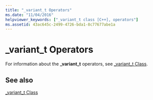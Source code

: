 ```yaml
---
title: "_variant_t Operators"
ms.date: "11/04/2016"
helpviewer_keywords: ["_variant_t class [C++], operators"]
ms.assetid: 43ac645c-2499-4726-bda1-8c77677abe1a
---
```

# _variant_t Operators

For information about the **_variant_t** operators, see [_variant_t Class](../cpp/variant-t-class.md).

## See also

[_variant_t Class](../cpp/variant-t-class.md)
